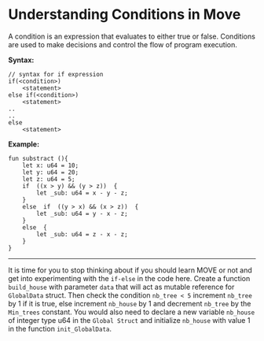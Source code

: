 # Understanding Conditions in Move

A condition is an expression that evaluates to either true or false. Conditions are used to make decisions and control the flow of program execution.

**Syntax:**
```
// syntax for if expression
if(<condition>)
    <statement>
else if(<condition>)
    <statement>
..
..
else
    <statement>
```
**Example:**
```
fun substract (){
	let x: u64 = 10;
	let y: u64 = 20;
	let z: u64 = 5;
	if  ((x > y) && (y > z))  {
		let _sub: u64 = x - y - z;
	}
	else  if  ((y > x) && (x > z))  {
		let _sub: u64 = y - x - z;
	}
	else  {
		let _sub: u64 = z - x - z;
	}
}
```
---

It is time for you to stop thinking about if you should learn MOVE or not and get into experimenting with the `if-else` in the code here. Create a function `build_house` with parameter `data` that will act as mutable reference for `GlobalData` struct. Then check the condition `nb_tree < 5` increment `nb_tree` by 1 if it is true, else increment `nb_house` by 1 and decrement `nb_tree` by the `Min_trees` constant. You would also need to declare a new variable `nb_house` of integer type u64 in the `Global Struct` and  initialize `nb_house` with value 1 in the function `init_GlobalData`.